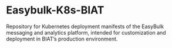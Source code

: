# Easybulk-K8s-BIAT
Repository for Kubernetes deployment manifests of the EasyBulk messaging and analytics platform, intended for customization and deployment in BIAT’s production environment.
